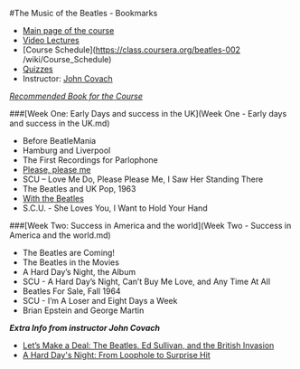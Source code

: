 #The Music of the Beatles - Bookmarks

- [Main page of the course](https://class.coursera.org/beatles-002)
- [Video Lectures](https://class.coursera.org/beatles-002/lecture)
- [Course Schedule](https://class.coursera.org/beatles-002
/wiki/Course_Schedule)
- [Quizzes](https://class.coursera.org/beatles-002/quiz)
- Instructor: [John Covach](http://www.rochester.edu/news/experts/index.php?id=298)

_[Recommended Book for the Course](http://www.amazon.com/Beatlesongs-William-J-Dowlding/dp/0671682296/)_

###[Week One: Early Days and success in the UK](Week One - Early days and success in the UK.md)

- Before BeatleMania 
- Hamburg and Liverpool
- The First Recordings for Parlophone
- [Please, please me](https://www.youtube.com/watch?v=QYJMfIzyjzA)
- SCU – Love Me Do, Please Please Me, I Saw Her Standing There 
- The Beatles and UK Pop, 1963
- [With the Beatles](https://www.youtube.com/watch?v=4pDg31xZGBs)
- S.C.U. - She Loves You, I Want to Hold Your Hand

###[Week Two: Success in America and the world](Week Two - Success in America and the world.md)

- The Beatles are Coming!
- The Beatles in the Movies
- A Hard Day’s Night, the Album
- SCU - A Hard Day’s Night, Can’t Buy Me Love, and Any Time At All
- Beatles For Sale, Fall 1964
- SCU - I’m A Loser and Eight Days a Week
- Brian Epstein and George Martin


**_Extra Info from instructor John Covach_**

- [Let’s Make a Deal:
The Beatles, Ed Sullivan, and the British Invasion](http://musicologynow.ams-net.org/2014/02/lets-make-deal-beatles-ed-sullivan-and.html)
- [A Hard Day's Night: From Loophole to Surprise Hit](http://www.huffingtonpost.com/john-covach/a-hard-days-night_b_5552215.html)
